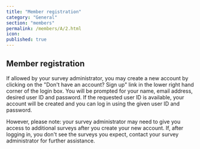 ```yaml
---
title: "Member registration"
category: "General"
section: "members"
permalink: /members/A/2.html
icon:
published: true
---
```


## Member registration

If allowed by your survey administrator, you may create a new account by clicking on the "Don't have an account? Sign up" link in the lower right hand corner of the login box. You will be prompted for your name, email address, desired user ID and password. If the requested user ID is available, your account will be created and you can log in using the given user ID and password.

However, please note: your survey administrator may need to give you access to additional surveys after you create your new account. If, after logging in, you don't see the surveys you expect, contact your survey administrator for further assistance.
